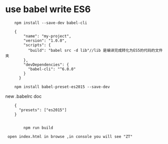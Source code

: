 use babel write ES6
===================

```
    npm install --save-dev babel-cli
```
    

```
    {
        "name": "my-project",
        "version": "1.0.0",
        "scripts": {
          "build": "babel src -d lib"//lib 是编译完成转化为ES5的代码的文件夹
        },
        "devDependencies": {
          "babel-cli": "^6.0.0"
        }
      }
```
    

```
    npm install babel-preset-es2015 --save-dev
```
    
 new .babelrc doc
```
    {
      "presets": ["es2015"]
    }
          
```
   

```
        npm run build
```
    
```
 open index.html in browse ,in console you will see "ZT" 
 
```